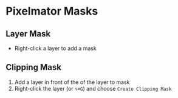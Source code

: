 # Pixelmator Masks

## Layer Mask

- Right-click a layer to add a mask

## Clipping Mask

1. Add a layer in front of the of the layer to mask
2. Right-click the layer (or `⌥⌘G`) and choose `Create Clipping Mask`
